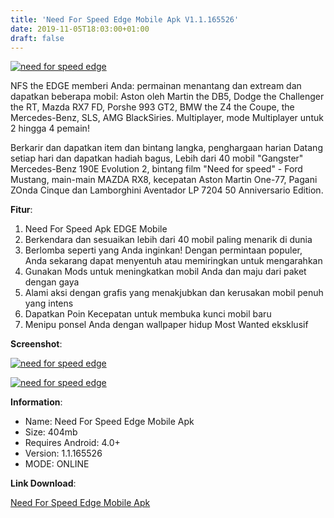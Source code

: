 ```yaml
---
title: 'Need For Speed Edge Mobile Apk V1.1.165526'
date: 2019-11-05T18:03:00+01:00
draft: false
---
```


[![need for speed edge](https://1.bp.blogspot.com/-TbnmpSuAlnE/XcGqrWy_EJI/AAAAAAAAAnE/VFgSQy9bggQtdAok4VAhAsn4XjXuxlGXwCEwYBhgL/s320/need-for-speed-edge-picsay.jpg "need for speed edge")](https://1.bp.blogspot.com/-TbnmpSuAlnE/XcGqrWy_EJI/AAAAAAAAAnE/VFgSQy9bggQtdAok4VAhAsn4XjXuxlGXwCEwYBhgL/s1600/need-for-speed-edge-picsay.jpg)

  
  
NFS the EDGE memberi Anda: permainan menantang dan extream dan dapatkan beberapa mobil: Aston oleh Martin the DB5, Dodge the Challenger the RT, Mazda RX7 FD, Porshe 993 GT2, BMW the Z4 the Coupe, the Mercedes-Benz, SLS, AMG BlackSiries. Multiplayer, mode Multiplayer untuk 2 hingga 4 pemain!  
  
Berkarir dan dapatkan item dan bintang langka, penghargaan harian Datang setiap hari dan dapatkan hadiah bagus, Lebih dari 40 mobil "Gangster" Mercedes-Benz 190E Evolution 2, bintang film "Need for speed" - Ford Mustang, main-main MAZDA RX8, kecepatan Aston Martin One-77, Pagani ZOnda Cinque dan Lamborghini Aventador LP 7204 50 Anniversario Edition.  
  
**Fitur**:  
  

1.  Need For Speed ​​Apk EDGE Mobile
2.  Berkendara dan sesuaikan lebih dari 40 mobil paling menarik di dunia
3.  Berlomba seperti yang Anda inginkan! Dengan permintaan populer, Anda sekarang dapat menyentuh atau memiringkan untuk mengarahkan 
4.  Gunakan Mods untuk meningkatkan mobil Anda dan maju dari paket dengan gaya
5.  Alami aksi dengan grafis yang menakjubkan dan kerusakan mobil penuh yang intens 
6.  Dapatkan Poin Kecepatan untuk membuka kunci mobil baru
7.  Menipu ponsel Anda dengan wallpaper hidup Most Wanted eksklusif

  
**Screenshot**:  
  

[![need for speed edge](https://1.bp.blogspot.com/-FTajgHLG1Sc/XcGrBoVMzmI/AAAAAAAAAnM/CJjPfC8x6A80z4AjNR1_1nRt75RYtur9wCLcBGAsYHQ/s320/need-speed-edge-mobile-apk-picsay.jpg "need for speed edge")](https://1.bp.blogspot.com/-FTajgHLG1Sc/XcGrBoVMzmI/AAAAAAAAAnM/CJjPfC8x6A80z4AjNR1_1nRt75RYtur9wCLcBGAsYHQ/s1600/need-speed-edge-mobile-apk-picsay.jpg)

  

[![need for speed edge](https://1.bp.blogspot.com/-a_uOpyoQGjs/XcGrDptoa1I/AAAAAAAAAnQ/DmimRGzb_SshGO2nIOBItG01INF_-aY4wCLcBGAsYHQ/s320/images-picsay.jpg "need for speed edge")](https://1.bp.blogspot.com/-a_uOpyoQGjs/XcGrDptoa1I/AAAAAAAAAnQ/DmimRGzb_SshGO2nIOBItG01INF_-aY4wCLcBGAsYHQ/s1600/images-picsay.jpg)

  
  
**Information**:  
  

*   Name: Need For Speed Edge Mobile Apk
*   Size: 404mb
*   Requires Android: 4.0+
*   Version: 1.1.165526
*   MODE: ONLINE

**Link Download**:

  

[Need For Speed Edge Mobile Apk](https://safeku.com/bjJG)
